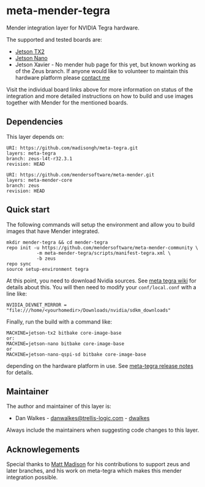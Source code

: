 # meta-mender-tegra

Mender integration layer for NVIDIA Tegra hardware.
 
The supported and tested boards are:

- [Jetson TX2](https://hub.mender.io/t/nvidia-tegra-jetson-tx2/123)
- [Jetson Nano](https://hub.mender.io/t/nvidia-tegra-jetson-nano/1360)
- Jetson Xavier - No mender hub page for this yet, but known working as of the Zeus branch.  If anyone would
like to volunteer to maintain this hardware platform please [contact me](https://github.com/dwalkes)

Visit the individual board links above for more information on status of the
integration and more detailed instructions on how to build and use images
together with Mender for the mentioned boards.


## Dependencies

This layer depends on:

```
URI: https://github.com/madisongh/meta-tegra.git
layers: meta-tegra
branch: zeus-l4t-r32.3.1
revision: HEAD
```

```
URI: https://github.com/mendersoftware/meta-mender.git
layers: meta-mender-core
branch: zeus
revision: HEAD
```


## Quick start

The following commands will setup the environment and allow you to build images
that have Mender integrated.


```
mkdir mender-tegra && cd mender-tegra
repo init -u https://github.com/mendersoftware/meta-mender-community \
           -m meta-mender-tegra/scripts/manifest-tegra.xml \
           -b zeus
repo sync
source setup-environment tegra
```

At this point, you need to download Nvidia sources.
See [meta tegra wiki](https://github.com/madisongh/meta-tegra/wiki/L4T-R32.3.1-Notes#sdk-manager-downloads-required)
for details about this.  You will then need to modify your `conf/local.conf` with a line like:

```
NVIDIA_DEVNET_MIRROR = "file:///home/<yourhomedir>/Downloads/nvidia/sdkm_downloads"
```

Finally, run the build with a command like:

```
MACHINE=jetson-tx2 bitbake core-image-base
or:
MACHINE=jetson-nano bitbake core-image-base
or
MACHINE=jetson-nano-qspi-sd bitbake core-image-base
```

depending on the hardware platform in use.  See [meta-tegra release notes](https://github.com/madisongh/meta-tegra/wiki/L4T-R32.3.1-Notes) for details.

## Maintainer

The author and maintainer of this layer is:

- Dan Walkes - <danwalkes@trellis-logic.com> - [dwalkes](https://github.com/dwalkes)

Always include the maintainers when suggesting code changes to this layer.

## Acknowlegements

Special thanks to [Matt Madison](https://github.com/madisongh) for his contributions to support zeus and later branches,
and his work on meta-tegra which makes this mender integration possible.
